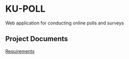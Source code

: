 # KU-POLL

Web application for conducting online polls and surveys

## Project Documents

[Requirements](../../wiki/Requirements)
